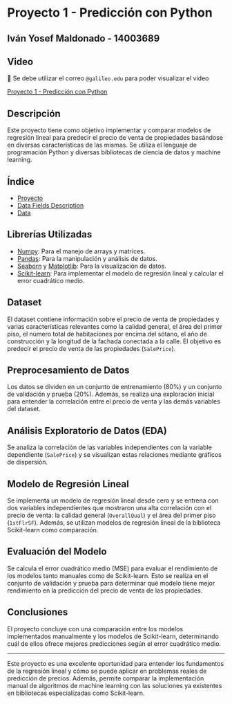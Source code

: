 # Proyecto 1 - Predicción con Python

## Iván Yosef Maldonado - 14003689

## Video

👀 Se debe utilizar el correo `@galileo.edu` para poder visualizar el video

[Proyecto 1 - Predicción con Python](https://drive.google.com/file/d/1e0Ag-xkye1C5cN0pdgeOpjUtOnKZEouK/view?usp=share_link)

## Descripción

Este proyecto tiene como objetivo implementar y comparar modelos de regresión lineal para predecir el precio de venta de propiedades basándose en diversas características de las mismas. Se utiliza el lenguaje de programación Python y diversas bibliotecas de ciencia de datos y machine learning.

## Índice

- [Proyecto](./project.ipynb)
- [Data Fields Description](./data/Data%20fields.txt)
- [Data](./data/proyecto_training_data.npy)

## Librerías Utilizadas

- [Numpy](https://numpy.org): Para el manejo de arrays y matrices.
- [Pandas](https://pandas.pydata.org): Para la manipulación y análisis de datos.
- [Seaborn](https://seaborn.pydata.org) y [Matplotlib](https://matplotlib.org): Para la visualización de datos.
- [Scikit-learn](https://scikit-learn.org/stable/index.html): Para implementar el modelo de regresión lineal y calcular el error cuadrático medio.

## Dataset

El dataset contiene información sobre el precio de venta de propiedades y varias características relevantes como la calidad general, el área del primer piso, el número total de habitaciones por encima del sótano, el año de construcción y la longitud de la fachada conectada a la calle. El objetivo es predecir el precio de venta de las propiedades (`SalePrice`).

## Preprocesamiento de Datos

Los datos se dividen en un conjunto de entrenamiento (80%) y un conjunto de validación y prueba (20%). Además, se realiza una exploración inicial para entender la correlación entre el precio de venta y las demás variables del dataset.

## Análisis Exploratorio de Datos (EDA)

Se analiza la correlación de las variables independientes con la variable dependiente (`SalePrice`) y se visualizan estas relaciones mediante gráficos de dispersión.

## Modelo de Regresión Lineal

Se implementa un modelo de regresión lineal desde cero y se entrena con dos variables independientes que mostraron una alta correlación con el precio de venta: la calidad general (`OverallQual`) y el área del primer piso (`1stFlrSF`). Además, se utilizan modelos de regresión lineal de la biblioteca Scikit-learn como comparación.

## Evaluación del Modelo

Se calcula el error cuadrático medio (MSE) para evaluar el rendimiento de los modelos tanto manuales como de Scikit-learn. Esto se realiza en el conjunto de validación y prueba para determinar qué modelo tiene mejor rendimiento en la predicción del precio de venta de las propiedades.

## Conclusiones

El proyecto concluye con una comparación entre los modelos implementados manualmente y los modelos de Scikit-learn, determinando cuál de ellos ofrece mejores predicciones según el error cuadrático medio.

---

Este proyecto es una excelente oportunidad para entender los fundamentos de la regresión lineal y cómo se puede aplicar en problemas reales de predicción de precios. Además, permite comparar la implementación manual de algoritmos de machine learning con las soluciones ya existentes en bibliotecas especializadas como Scikit-learn.
